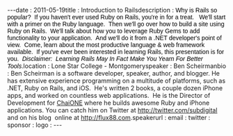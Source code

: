 ---﻿date : 2011-05-19title : Introduction to Railsdescription : <span style="border-collapse: collapse; line-height: normal; font-family: arial, sans-serif; color: #000000; ">Why is Rails so popular?  If you haven't ever used Ruby on Rails, you're in for a treat.   We'll start with a primer on the Ruby language.  Then we'll go over how to build a site using Ruby on Rails.  We'll talk about how you to leverage Ruby Gems to add functionality to your application.  And we'll do it from a .NET developer's point of view.  Come, learn about the most productive language &amp; web framework available.  If you've ever been interested in learning Rails, this presentation is for you.  <em>Disclaimer:  Learning Rails May In Fact Make You Yearn For Better Tools</em>.</span>location : Lone Star College - Montgomeryspeaker : Ben Scheirmanbio : Ben Scheirman is a software developer, speaker, author, and blogger. He has extensive experience programming on a multitude of platforms, such as .NET, Ruby on Rails, and iOS.  He's written 2 books, a couple dozen iPhone apps, and worked on countless web applications.  He is the Director of Development for <a href="http://chaione.com/" target="_blank">ChaiONE</a> where he builds awesome Ruby and iPhone applications. You can catch him on Twitter at <a href="http://twitter.com/subdigital" target="_blank">http://twitter.com/subdigital</a> and on his blog  online at <a href="http://flux88.com/" target="_blank">http://flux88.com</a>.speakerurl : email : twitter : sponsor : logo : ---